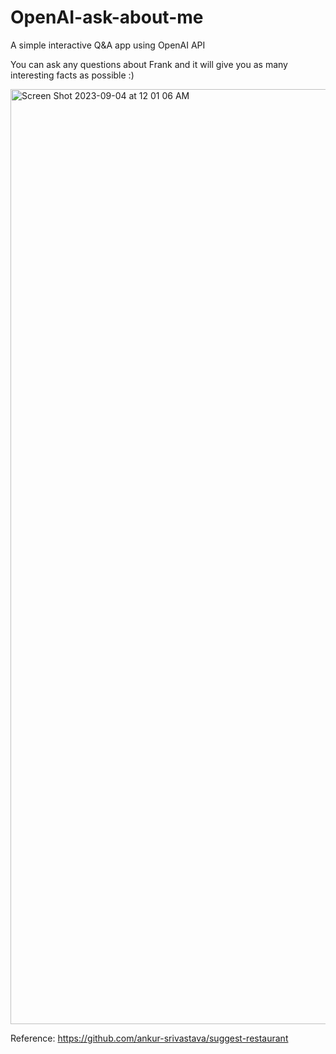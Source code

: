 # OpenAI-ask-about-me
A simple interactive Q&amp;A app using OpenAI API

You can ask any questions about Frank and it will give you as many interesting facts as possible :)



<img width="1496" alt="Screen Shot 2023-09-04 at 12 01 06 AM" src="https://github.com/FrankLi123/OpenAI-ask-about-me/assets/75002277/93dd4095-d931-4933-8fe6-fb7d1487ab83">



Reference:
https://github.com/ankur-srivastava/suggest-restaurant
